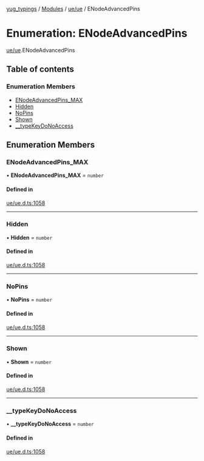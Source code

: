 [yug_typings](../README.md) / [Modules](../modules.md) / [ue/ue](../modules/ue_ue.md) / ENodeAdvancedPins

# Enumeration: ENodeAdvancedPins

[ue/ue](../modules/ue_ue.md).ENodeAdvancedPins

## Table of contents

### Enumeration Members

- [ENodeAdvancedPins\_MAX](ue_ue.ENodeAdvancedPins.md#enodeadvancedpins_max)
- [Hidden](ue_ue.ENodeAdvancedPins.md#hidden)
- [NoPins](ue_ue.ENodeAdvancedPins.md#nopins)
- [Shown](ue_ue.ENodeAdvancedPins.md#shown)
- [\_\_typeKeyDoNoAccess](ue_ue.ENodeAdvancedPins.md#__typekeydonoaccess)

## Enumeration Members

### ENodeAdvancedPins\_MAX

• **ENodeAdvancedPins\_MAX** = `number`

#### Defined in

[ue/ue.d.ts:1058](https://github.com/YugMetaverse/yug_typings/blob/25cad34/ue/ue.d.ts#L1058)

___

### Hidden

• **Hidden** = `number`

#### Defined in

[ue/ue.d.ts:1058](https://github.com/YugMetaverse/yug_typings/blob/25cad34/ue/ue.d.ts#L1058)

___

### NoPins

• **NoPins** = `number`

#### Defined in

[ue/ue.d.ts:1058](https://github.com/YugMetaverse/yug_typings/blob/25cad34/ue/ue.d.ts#L1058)

___

### Shown

• **Shown** = `number`

#### Defined in

[ue/ue.d.ts:1058](https://github.com/YugMetaverse/yug_typings/blob/25cad34/ue/ue.d.ts#L1058)

___

### \_\_typeKeyDoNoAccess

• **\_\_typeKeyDoNoAccess** = `number`

#### Defined in

[ue/ue.d.ts:1058](https://github.com/YugMetaverse/yug_typings/blob/25cad34/ue/ue.d.ts#L1058)
